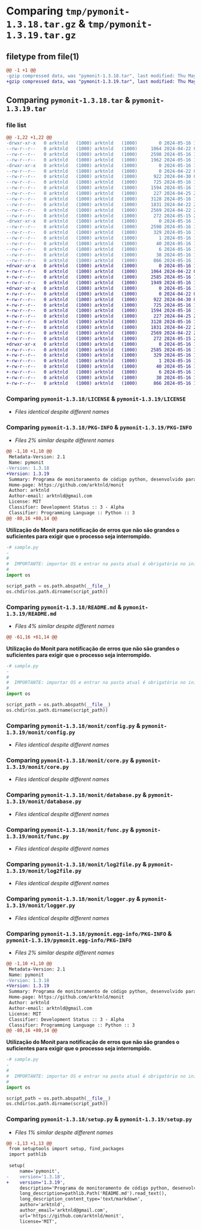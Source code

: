 # Comparing `tmp/pymonit-1.3.18.tar.gz` & `tmp/pymonit-1.3.19.tar.gz`

## filetype from file(1)

```diff
@@ -1 +1 @@
-gzip compressed data, was "pymonit-1.3.18.tar", last modified: Thu May 16 12:57:10 2024, max compression
+gzip compressed data, was "pymonit-1.3.19.tar", last modified: Thu May 16 13:02:20 2024, max compression
```

## Comparing `pymonit-1.3.18.tar` & `pymonit-1.3.19.tar`

### file list

```diff
@@ -1,22 +1,22 @@
-drwxr-xr-x   0 arktnld   (1000) arktnld   (1000)        0 2024-05-16 12:57:10.451567 pymonit-1.3.18/
--rw-r--r--   0 arktnld   (1000) arktnld   (1000)     1064 2024-04-22 01:06:10.000000 pymonit-1.3.18/LICENSE
--rw-r--r--   0 arktnld   (1000) arktnld   (1000)     2598 2024-05-16 12:57:10.451567 pymonit-1.3.18/PKG-INFO
--rw-r--r--   0 arktnld   (1000) arktnld   (1000)     1962 2024-05-16 12:56:36.000000 pymonit-1.3.18/README.md
-drwxr-xr-x   0 arktnld   (1000) arktnld   (1000)        0 2024-05-16 12:57:10.451567 pymonit-1.3.18/monit/
--rw-r--r--   0 arktnld   (1000) arktnld   (1000)        0 2024-04-22 01:06:10.000000 pymonit-1.3.18/monit/__init__.py
--rw-r--r--   0 arktnld   (1000) arktnld   (1000)      922 2024-04-30 01:09:27.000000 pymonit-1.3.18/monit/config.py
--rw-r--r--   0 arktnld   (1000) arktnld   (1000)      725 2024-05-16 12:44:15.000000 pymonit-1.3.18/monit/core.py
--rw-r--r--   0 arktnld   (1000) arktnld   (1000)     1594 2024-05-16 12:44:25.000000 pymonit-1.3.18/monit/database.py
--rw-r--r--   0 arktnld   (1000) arktnld   (1000)      227 2024-04-25 22:34:06.000000 pymonit-1.3.18/monit/error.py
--rw-r--r--   0 arktnld   (1000) arktnld   (1000)     3128 2024-05-16 12:41:20.000000 pymonit-1.3.18/monit/func.py
--rw-r--r--   0 arktnld   (1000) arktnld   (1000)     1831 2024-04-22 23:15:08.000000 pymonit-1.3.18/monit/log2file.py
--rw-r--r--   0 arktnld   (1000) arktnld   (1000)     2569 2024-04-22 23:04:24.000000 pymonit-1.3.18/monit/logger.py
--rw-r--r--   0 arktnld   (1000) arktnld   (1000)      272 2024-05-15 21:55:05.000000 pymonit-1.3.18/monit/verify_env.py
-drwxr-xr-x   0 arktnld   (1000) arktnld   (1000)        0 2024-05-16 12:57:10.451567 pymonit-1.3.18/pymonit.egg-info/
--rw-r--r--   0 arktnld   (1000) arktnld   (1000)     2598 2024-05-16 12:57:10.000000 pymonit-1.3.18/pymonit.egg-info/PKG-INFO
--rw-r--r--   0 arktnld   (1000) arktnld   (1000)      329 2024-05-16 12:57:10.000000 pymonit-1.3.18/pymonit.egg-info/SOURCES.txt
--rw-r--r--   0 arktnld   (1000) arktnld   (1000)        1 2024-05-16 12:57:10.000000 pymonit-1.3.18/pymonit.egg-info/dependency_links.txt
--rw-r--r--   0 arktnld   (1000) arktnld   (1000)       40 2024-05-16 12:57:10.000000 pymonit-1.3.18/pymonit.egg-info/requires.txt
--rw-r--r--   0 arktnld   (1000) arktnld   (1000)        6 2024-05-16 12:57:10.000000 pymonit-1.3.18/pymonit.egg-info/top_level.txt
--rw-r--r--   0 arktnld   (1000) arktnld   (1000)       38 2024-05-16 12:57:10.451567 pymonit-1.3.18/setup.cfg
--rw-r--r--   0 arktnld   (1000) arktnld   (1000)      866 2024-05-16 12:57:06.000000 pymonit-1.3.18/setup.py
+drwxr-xr-x   0 arktnld   (1000) arktnld   (1000)        0 2024-05-16 13:02:20.671758 pymonit-1.3.19/
+-rw-r--r--   0 arktnld   (1000) arktnld   (1000)     1064 2024-04-22 01:06:10.000000 pymonit-1.3.19/LICENSE
+-rw-r--r--   0 arktnld   (1000) arktnld   (1000)     2585 2024-05-16 13:02:20.671758 pymonit-1.3.19/PKG-INFO
+-rw-r--r--   0 arktnld   (1000) arktnld   (1000)     1949 2024-05-16 13:01:46.000000 pymonit-1.3.19/README.md
+drwxr-xr-x   0 arktnld   (1000) arktnld   (1000)        0 2024-05-16 13:02:20.668425 pymonit-1.3.19/monit/
+-rw-r--r--   0 arktnld   (1000) arktnld   (1000)        0 2024-04-22 01:06:10.000000 pymonit-1.3.19/monit/__init__.py
+-rw-r--r--   0 arktnld   (1000) arktnld   (1000)      922 2024-04-30 01:09:27.000000 pymonit-1.3.19/monit/config.py
+-rw-r--r--   0 arktnld   (1000) arktnld   (1000)      725 2024-05-16 12:44:15.000000 pymonit-1.3.19/monit/core.py
+-rw-r--r--   0 arktnld   (1000) arktnld   (1000)     1594 2024-05-16 12:44:25.000000 pymonit-1.3.19/monit/database.py
+-rw-r--r--   0 arktnld   (1000) arktnld   (1000)      227 2024-04-25 22:34:06.000000 pymonit-1.3.19/monit/error.py
+-rw-r--r--   0 arktnld   (1000) arktnld   (1000)     3128 2024-05-16 12:41:20.000000 pymonit-1.3.19/monit/func.py
+-rw-r--r--   0 arktnld   (1000) arktnld   (1000)     1831 2024-04-22 23:15:08.000000 pymonit-1.3.19/monit/log2file.py
+-rw-r--r--   0 arktnld   (1000) arktnld   (1000)     2569 2024-04-22 23:04:24.000000 pymonit-1.3.19/monit/logger.py
+-rw-r--r--   0 arktnld   (1000) arktnld   (1000)      272 2024-05-15 21:55:05.000000 pymonit-1.3.19/monit/verify_env.py
+drwxr-xr-x   0 arktnld   (1000) arktnld   (1000)        0 2024-05-16 13:02:20.671758 pymonit-1.3.19/pymonit.egg-info/
+-rw-r--r--   0 arktnld   (1000) arktnld   (1000)     2585 2024-05-16 13:02:20.000000 pymonit-1.3.19/pymonit.egg-info/PKG-INFO
+-rw-r--r--   0 arktnld   (1000) arktnld   (1000)      329 2024-05-16 13:02:20.000000 pymonit-1.3.19/pymonit.egg-info/SOURCES.txt
+-rw-r--r--   0 arktnld   (1000) arktnld   (1000)        1 2024-05-16 13:02:20.000000 pymonit-1.3.19/pymonit.egg-info/dependency_links.txt
+-rw-r--r--   0 arktnld   (1000) arktnld   (1000)       40 2024-05-16 13:02:20.000000 pymonit-1.3.19/pymonit.egg-info/requires.txt
+-rw-r--r--   0 arktnld   (1000) arktnld   (1000)        6 2024-05-16 13:02:20.000000 pymonit-1.3.19/pymonit.egg-info/top_level.txt
+-rw-r--r--   0 arktnld   (1000) arktnld   (1000)       38 2024-05-16 13:02:20.671758 pymonit-1.3.19/setup.cfg
+-rw-r--r--   0 arktnld   (1000) arktnld   (1000)      866 2024-05-16 13:01:55.000000 pymonit-1.3.19/setup.py
```

### Comparing `pymonit-1.3.18/LICENSE` & `pymonit-1.3.19/LICENSE`

 * *Files identical despite different names*

### Comparing `pymonit-1.3.18/PKG-INFO` & `pymonit-1.3.19/PKG-INFO`

 * *Files 2% similar despite different names*

```diff
@@ -1,10 +1,10 @@
 Metadata-Version: 2.1
 Name: pymonit
-Version: 1.3.18
+Version: 1.3.19
 Summary: Programa de monitoramento de código python, desenvolvido para ser utilizado pelas funcionário da Agência de dados
 Home-page: https://github.com/arktnld/monit
 Author: arktnld
 Author-email: arktnld@gmail.com
 License: MIT
 Classifier: Development Status :: 3 - Alpha
 Classifier: Programming Language :: Python :: 3
@@ -80,16 +80,14 @@
 ```
 
 **Utilização do Monit para notificação de erros que
 não são grandes o suficientes para exigir que o
 processo seja interrompido.**
 
 ```Python
-# sample.py
-
 #
 #  IMPORTANTE: importar OS e entrar na pasta atual é obrigatório no inicio do arquivo
 #
 import os
 
 script_path = os.path.abspath(__file__)
 os.chdir(os.path.dirname(script_path))
```

### Comparing `pymonit-1.3.18/README.md` & `pymonit-1.3.19/README.md`

 * *Files 4% similar despite different names*

```diff
@@ -61,16 +61,14 @@
 ```
 
 **Utilização do Monit para notificação de erros que
 não são grandes o suficientes para exigir que o
 processo seja interrompido.**
 
 ```Python
-# sample.py
-
 #
 #  IMPORTANTE: importar OS e entrar na pasta atual é obrigatório no inicio do arquivo
 #
 import os
 
 script_path = os.path.abspath(__file__)
 os.chdir(os.path.dirname(script_path))
```

### Comparing `pymonit-1.3.18/monit/config.py` & `pymonit-1.3.19/monit/config.py`

 * *Files identical despite different names*

### Comparing `pymonit-1.3.18/monit/core.py` & `pymonit-1.3.19/monit/core.py`

 * *Files identical despite different names*

### Comparing `pymonit-1.3.18/monit/database.py` & `pymonit-1.3.19/monit/database.py`

 * *Files identical despite different names*

### Comparing `pymonit-1.3.18/monit/func.py` & `pymonit-1.3.19/monit/func.py`

 * *Files identical despite different names*

### Comparing `pymonit-1.3.18/monit/log2file.py` & `pymonit-1.3.19/monit/log2file.py`

 * *Files identical despite different names*

### Comparing `pymonit-1.3.18/monit/logger.py` & `pymonit-1.3.19/monit/logger.py`

 * *Files identical despite different names*

### Comparing `pymonit-1.3.18/pymonit.egg-info/PKG-INFO` & `pymonit-1.3.19/pymonit.egg-info/PKG-INFO`

 * *Files 2% similar despite different names*

```diff
@@ -1,10 +1,10 @@
 Metadata-Version: 2.1
 Name: pymonit
-Version: 1.3.18
+Version: 1.3.19
 Summary: Programa de monitoramento de código python, desenvolvido para ser utilizado pelas funcionário da Agência de dados
 Home-page: https://github.com/arktnld/monit
 Author: arktnld
 Author-email: arktnld@gmail.com
 License: MIT
 Classifier: Development Status :: 3 - Alpha
 Classifier: Programming Language :: Python :: 3
@@ -80,16 +80,14 @@
 ```
 
 **Utilização do Monit para notificação de erros que
 não são grandes o suficientes para exigir que o
 processo seja interrompido.**
 
 ```Python
-# sample.py
-
 #
 #  IMPORTANTE: importar OS e entrar na pasta atual é obrigatório no inicio do arquivo
 #
 import os
 
 script_path = os.path.abspath(__file__)
 os.chdir(os.path.dirname(script_path))
```

### Comparing `pymonit-1.3.18/setup.py` & `pymonit-1.3.19/setup.py`

 * *Files 1% similar despite different names*

```diff
@@ -1,13 +1,13 @@
 from setuptools import setup, find_packages
 import pathlib
 
 setup(
     name='pymonit',
-    version='1.3.18',
+    version='1.3.19',
     description='Programa de monitoramento de código python, desenvolvido para ser utilizado pelas funcionário da Agência de dados',
     long_description=pathlib.Path('README.md').read_text(),
     long_description_content_type='text/markdown',
     author='arktnld',
     author_email='arktnld@gmail.com',
     url='https://github.com/arktnld/monit',
     license='MIT',
```

